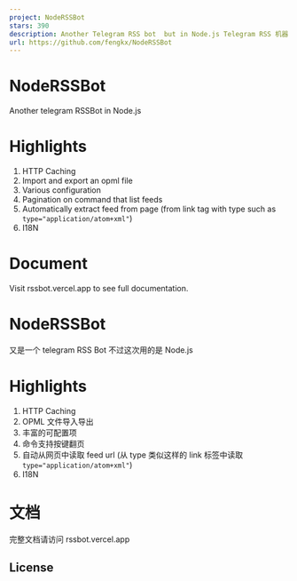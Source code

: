 ```yaml
---
project: NodeRSSBot
stars: 390
description: Another Telegram RSS bot  but in Node.js Telegram RSS 机器人
url: https://github.com/fengkx/NodeRSSBot
---
```


NodeRSSBot
==========

Another telegram RSSBot in Node.js

Highlights
==========

1.  HTTP Caching
2.  Import and export an opml file
3.  Various configuration
4.  Pagination on command that list feeds
5.  Automatically extract feed from page (from link tag with type such as `type="application/atom+xml"`)
6.  I18N

Document
========

Visit rssbot.vercel.app to see full documentation.

NodeRSSBot
==========

又是一个 telegram RSS Bot 不过这次用的是 Node.js

Highlights
==========

1.  HTTP Caching
2.  OPML 文件导入导出
3.  丰富的可配置项
4.  命令支持按键翻页
5.  自动从网页中读取 feed url (从 type 类似这样的 link 标签中读取 `type="application/atom+xml"`)
6.  I18N

文档
==

完整文档请访问 rssbot.vercel.app

License
-------
